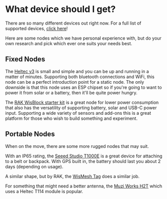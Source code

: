 # What device should I get?

There are so many different devices out right now. For a full list of supported devices, [click here](https://meshtastic.org/docs/hardware/devices/)!

Here are some nodes which we have personal experience with, but do your own research and pick which ever one suits your needs best.

## Fixed Nodes

The [Heltec v3](https://heltec.org/project/wifi-lora-32-v3/) is small and simple and you can be up and running in a matter of minutes. Supporting both bluetooth connections and WiFi, this node can be a perfect introduction point for a static node. The only downside is that this node uses an ESP chipset so if you're going to want to power it from solar or a battery, then it'll be quite power hungry.

The [RAK WisBlock starter kit](https://store.rakwireless.com/products/wisblock-meshtastic-starter-kit?index=6) is a great node for lower power consumption that also has the versatility of supporting battery, solar and USB-C power input. Supporting a wide variety of sensors and add-ons this is a great platform for those who wish to build something and experiment.

## Portable Nodes

When on the move, there are some more rugged nodes that may suit. 

With an IP65 rating, the [Seeed Studio T1000E](https://www.seeedstudio.com/SenseCAP-Card-Tracker-T1000-E-for-Meshtastic-p-5913.html) is a great device for attaching to a belt or backpack. With GPS built in, the battery should last you about 2 days (depending on usage).

A similar shape, but by RAK, the [WisMesh Tag](https://hexaspot.com/collections/rakwireless-wisblock-meshtastic/products/wismesh-tag) does a similar job.

For something that might need a better antenna, the [Muzi Works H2T](https://muzi.works/products/h2t-complete-device-heltec-t114-with-gps-running-meshtastic) which uses a Heltec T114 module is popular.
